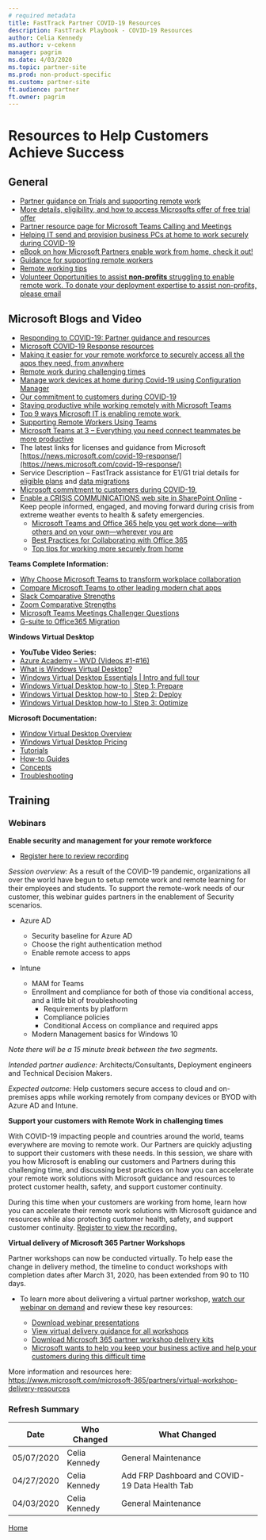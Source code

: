 ```yaml
---  
# required metadata  
title: FastTrack Partner COVID-19 Resources
description: FastTrack Playbook - COVID-19 Resources
author: Celia Kennedy
ms.author: v-cekenn
manager: pagrim
ms.date: 4/03/2020  
ms.topic: partner-site
ms.prod: non-product-specific  
ms.custom: partner-site
ft.audience: partner
ft.owner: pagrim
---
```


# Resources to Help Customers Achieve Success

## General

- [Partner guidance on Trials and supporting remote work](https://aka.ms/partnerremotework)
- [More details, eligibility, and how to access Microsofts offer of free trial offer](https://docs.microsoft.com/en-us/MicrosoftTeams/e1-trial-license)
- [Partner resource page for Microsoft Teams Calling and Meetings](https://www.microsoft.com/microsoft-365/partners/calling-and-meetings)
- [Helping IT send and provision business PCs at home to work securely during COVID-19](https://techcommunity.microsoft.com/t5/enterprise-mobility-security/helping-it-send-and-provision-business-pcs-at-home-to-work/ba-p/1262022)
- [eBook on how Microsoft Partners enable work from home, check it out!](http://aka.ms/wfhebook)
- [Guidance for supporting remote workers](https://docs.microsoft.com/en-us/MicrosoftTeams/support-remote-work-with-teams)
- [Remote working tips](https://techcommunity.microsoft.com/t5/microsoft-teams-blog/4-tips-for-working-from-home-with-microsoft-teams/ba-p/1202083)
- [Volunteer Opportunities to assist **non-profits** struggling to enable remote work. To donate your deployment expertise to assist non-profits, please email](frpvolunteer@microsoft.com)
  
## Microsoft Blogs and Video

- [Responding to COVID-19: Partner guidance and resources](https://blogs.partner.microsoft.com/mpn/responding-to-covid-19-partner-guidance-and-resources)
- [Microsoft COVID-19 Response resources](https://news.microsoft.com/covid-19-response)
- [Making it easier for your remote workforce to securely access all the apps they need, from anywhere](https://www.microsoft.com/security/blog/2020/03/31/making-easier-remote-workforce-securely-access-apps-from-anywhere/)
- [Remote work during challenging times​](https://www.microsoft.com/en-us/microsoft-365/blog/2020/03/02/working-remotely-during-challenging-times/)
- [Manage work devices at home during Covid-19 using Configuration Manager](https://techcommunity.microsoft.com/t5/microsoft-endpoint-manager-blog/manage-work-devices-at-home-during-covid-19-using-configuration/ba-p/1262052)
- [Our commitment to customers during COVID-19​](https://www.microsoft.com/en-us/microsoft-365/blog/2020/03/05/our-commitment-to-customers-during-covid-19/)
- [Staying productive while working remotely with Microsoft Teams​](https://www.microsoft.com/en-us/microsoft-365/blog/2020/03/10/staying-productive-while-working-remotely-with-microsoft-teams/)
- [Top 9 ways Microsoft IT is enabling remote work ​](https://www.microsoft.com/en-us/microsoft-365/blog/2020/03/12/top-9-ways-microsoft-it-enabling-remote-work-employees/)
- [Supporting Remote Workers Using Teams](https://docs.microsoft.com/en-us/MicrosoftTeams/support-remote-work-with-teams)
- [Microsoft Teams at 3 – Everything you need connect teammates be more productive](https://www.microsoft.com/en-us/microsoft-365/blog/2020/03/19/microsoft-teams-3-everything-you-need-connect-teammates-be-more-productive/)
- The latest links for licenses and guidance from Microsoft [https://news.microsoft.com/covid-19-response/](https://news.microsoft.com/covid-19-response/)
- Service Description – FastTrack assistance for E1/G1 trial details for [eligible plans](https://docs.microsoft.com/en-us/fasttrack/m365-eligible-services-and-plans)
and [data migrations](https://docs.microsoft.com/en-us/fasttrack/o365-data-migration)
- [Microsoft commitment to customers during COVID-19](https://www.microsoft.com/en-us/microsoft-365/blog/2020/03/05/our-commitment-to-customers-during-covid-19/),
- [Enable a CRISIS COMMUNICATIONS web site in SharePoint Online](https://lookbook.microsoft.com/details/8f8337d2-b1f6-4a84-91a4-9081f841f0f6) - Keep people informed, engaged, and moving forward during crisis from extreme weather events to health & safety emergencies.
  - [Microsoft Teams and Office 365 help you get work done—with others and on your own—wherever you are](https://support.office.com/en-us/article/work-remotely-2bf4ff0f-00a5-40e8-8641-58d4190f6aa0)
  - [Best Practices for Collaborating with Office 365](https://support.microsoft.com/en-us/office/best-practices-for-collaborating-with-office-365-5144136b-1ff8-476f-bcba-00de0bdaa600?wt.mc_id=otc_home&ui=en-us&rs=en-us&ad=us)
  - [Top tips for working more securely from home](https://support.office.com/article/top-tips-for-working-more-securely-from-home-c3e6c940-43a6-43a3-b780-b8784776c2a8)

**Teams Complete Information:**

  - [Why Choose Microsoft Teams to transform workplace collaboration](https://transform.microsoft.com/download?assetname=assets%2FWhy%20Choose%20Microsoft%20Teams%20to%20transform%20workplace%20collaboration.pdf)
  - [Compare Microsoft Teams to other leading modern chat apps ](https://transform.microsoft.com/download?assetname=assets%2FCompare%20Microsoft%20Teams%20to%20other%20leading%20modern%20chat%20apps.pdf)
  - [Slack Comparative Strengths](https://transform.microsoft.com/download?assetname=assets%2FSlack%20Comparative%20Strengths.pdf)
  - [Zoom Comparative Strengths](https://transform.microsoft.com/download?assetname=assets%2FZoom%20Comparative%20Strengths.pdf)
  - [Microsoft Teams Meetings Challenger Questions](https://transform.microsoft.com/download?assetname=assets%2FMicrosoft%20Teams%20Meetings%20Challenger%20Questions.pdf)
  - [G-suite to Office365 Migration](https://docs.microsoft.com/en-us/exchange/mailbox-migration/migrating-imap-mailboxes/migrate-g-suite-mailboxes)

**Windows Virtual Desktop**

  - **YouTube Video Series:**
  - [Azure Academy – WVD (Videos \#1-\#16)](https://www.youtube.com/watch?v=qtx3rippZJQ&list=PL-V4YVm6AmwXGvQ46W8mHkpvm6S5IIitK)
  - [What is Windows Virtual Desktop?](https://www.youtube.com/watch?v=30dOLcZ4_9U)
  - [Windows Virtual Desktop Essentials | Intro and full tour](https://www.youtube.com/watch?v=NQFtI3JLtaU)
  - [Windows Virtual Desktop how-to | Step 1: Prepare](https://www.youtube.com/watch?v=yAKmuZpwVyg)
  - [Windows Virtual Desktop how-to | Step 2: Deploy](https://www.youtube.com/watch?v=Xhu7CltjS8w)
  - [Windows Virtual Desktop how-to | Step 3: Optimize](https://www.youtube.com/watch?v=I8gcl8Zvcps)

**Microsoft Documentation:**
    
  - [Window Virtual Desktop Overview](https://azure.microsoft.com/en-us/services/virtual-desktop/)
  - [Windows Virtual Desktop Pricing](https://azure.microsoft.com/en-us/pricing/details/virtual-desktop/)
  - [Tutorials](https://docs.microsoft.com/en-us/azure/virtual-desktop/tenant-setup-azure-active-directory)
  - [How-to Guides](https://docs.microsoft.com/en-us/azure/virtual-desktop/connect-windows-7-and-10)
  - [Concepts](https://docs.microsoft.com/en-us/azure/virtual-desktop/environment-setup)
  - [Troubleshooting](https://docs.microsoft.com/en-us/azure/virtual-desktop/troubleshoot-set-up-overview)

## Training

### Webinars

**Enable security and management for your remote workforce**

- [Register here to review recording](https://m365elite.eventbuilder.com/event/17220)
 
*Session overview:* As a result of the COVID-19 pandemic, organizations all over the world have begun to setup remote work and remote learning for their employees and students. To support the remote-work needs of our customer, this webinar guides partners in the enablement of Security scenarios.

- Azure AD
  - Security baseline for Azure AD
  - Choose the right authentication method
  - Enable remote access to apps

- Intune
  - MAM for Teams
  - Enrollment and compliance for both of those via conditional access, and a little bit of troubleshooting
    - Requirements by platform
    - Compliance policies
    - Conditional Access on compliance and required apps
  - Modern Management basics for Windows 10
 
*Note there will be a 15 minute break between the two segments.*
 
*Intended partner audience:* Architects/Consultants, Deployment engineers and Technical Decision Makers.
 
*Expected outcome:* Help customers secure access to cloud and on-premises apps while working remotely from company devices or BYOD with Azure AD and Intune.

**Support your customers with Remote Work in challenging times**

With COVID-19 impacting people and countries around the world, teams everywhere are moving to remote work. Our Partners are quickly adjusting to support their customers with these needs. In this session, we share with you how Microsoft is enabling our customers and Partners during this challenging time, and discussing best practices on how you can accelerate your remote work solutions with Microsoft guidance and resources to protect customer health, safety, and support customer continuity.
 
During this time when your customers are working from home, learn how you can accelerate their remote work solutions with Microsoft guidance and resources while also protecting customer health, safety, and support customer continuity. [Register to view the recording.](https://m365elite.eventbuilder.com/event/16207)

**Virtual delivery of Microsoft 365 Partner Workshops**

 Partner workshops can now be conducted virtually. To help ease the change in delivery method, the timeline to conduct workshops with completion dates after March 31, 2020, has been extended from 90 to 110 days.

- To learn more about delivering a virtual partner workshop, [watch our webinar on demand](https://www.microsoft.com/microsoft-365/partners/videos/virtual-delivery-of-m365-partner-workshops) and review these key resources:

  - [Download webinar presentations](https://www.microsoft.com/microsoft-365/partners/resources/virtual-delivery-of-m365-partner-workshops)
  - [View virtual delivery guidance for all workshops](https://o365pp.blob.core.windows.net/media/Resources/Microsoft%20365%20Fundamentals/Virtual%20Delivery%20Guidance%20-%20all%20workshops.pdf)
  - [Download Microsoft 365 partner workshop delivery kits](https://www.microsoft.com/microsoft-365/partners/microsoft-365-accelerators#microsoft-365-partner-accelerators-tabs)
  - [Microsoft wants to help you keep your business active and help your customers during this difficult time](www.microsoft.com/microsoft-365/partners/virtual-workshop-delivery-resources​)

More information and resources here: https://www.microsoft.com/microsoft-365/partners/virtual-workshop-delivery-resources

### Refresh Summary

|Date|Who Changed|What Changed|
|---------|---------------|----------------------------|
|05/07/2020| Celia Kennedy|  General Maintenance|
|04/27/2020| Celia Kennedy|  Add FRP Dashboard and COVID-19 Data Health Tab|
|04/03/2020| Celia Kennedy|  General Maintenance|

[Home](http://partner-docs.microsoft.com)